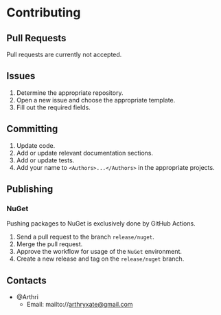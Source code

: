 # Contributing

## Pull Requests
Pull requests are currently not accepted.

## Issues
1. Determine the appropriate repository.
1. Open a new issue and choose the appropriate template.
1. Fill out the required fields.

## Committing
1. Update code.
1. Add or update relevant documentation sections.
1. Add or update tests.
1. Add your name to `<Authors>...</Authors>` in the appropriate projects.

## Publishing

### NuGet
Pushing packages to NuGet is exclusively done by GitHub Actions.
1. Send a pull request to the branch `release/nuget`.
1. Merge the pull request.
1. Approve the workflow for usage of the `NuGet` environment.
1. Create a new release and tag on the `release/nuget` branch.

## Contacts
- @Arthri
  - Email: mailto://arthryxate@gmail.com
